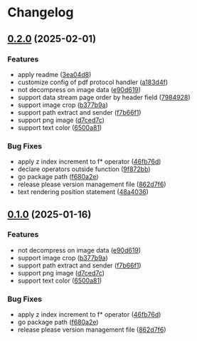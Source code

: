 # Changelog

## [0.2.0](https://github.com/PDTP-Workbench/PDTP-go/compare/v0.1.0...v0.2.0) (2025-02-01)


### Features

* apply readme ([3ea04d8](https://github.com/PDTP-Workbench/PDTP-go/commit/3ea04d8da1c41caac35e808a615109ed74bde15e))
* customize config of pdf protocol handler ([a183d4f](https://github.com/PDTP-Workbench/PDTP-go/commit/a183d4f7c1d07b958884e9be82ec51f77b94c721))
* not decompress on image data ([e90d619](https://github.com/PDTP-Workbench/PDTP-go/commit/e90d619a5148b3538ecfe740004dd40470b1f408))
* support data stream page order by header field ([7984928](https://github.com/PDTP-Workbench/PDTP-go/commit/79849287f2a8c7fde337ab4a9c67e307e89689a6))
* support image crop ([b377b9a](https://github.com/PDTP-Workbench/PDTP-go/commit/b377b9a22a9782776e2096d4641d02d0bddbcd1c))
* support path extract and sender ([f7b66f1](https://github.com/PDTP-Workbench/PDTP-go/commit/f7b66f1377713e8f3acaff9a1cfe8f2488021b33))
* support png image ([d7ced7c](https://github.com/PDTP-Workbench/PDTP-go/commit/d7ced7c7bfb7e7d84bf0a000e5b884781916121c))
* support text color ([6500a81](https://github.com/PDTP-Workbench/PDTP-go/commit/6500a8172463bf7a48754095d53f11d1818eed05))


### Bug Fixes

* apply z index increment to f* operator ([46fb76d](https://github.com/PDTP-Workbench/PDTP-go/commit/46fb76d94354de5f0b438093c3dc2a4409f598c5))
* declare operators outside function ([9f872bb](https://github.com/PDTP-Workbench/PDTP-go/commit/9f872bb42ca541eaf7e87587ba5fc73fb0e5fe96))
* go package path ([f680a2e](https://github.com/PDTP-Workbench/PDTP-go/commit/f680a2e51a0ee15dbc0ad345686584c44969a08f))
* release please version management file ([862d7f6](https://github.com/PDTP-Workbench/PDTP-go/commit/862d7f6a9e2e7e559e0e9a15b4831d0495698dcc))
* text rendering position statement ([48a4036](https://github.com/PDTP-Workbench/PDTP-go/commit/48a403680e30f7fdf1054a7539da39418e9d0878))

## [0.1.0](https://github.com/PDTP-Workbench/PDTP-go/compare/v0.0.1...v0.1.0) (2025-01-16)


### Features

* not decompress on image data ([e90d619](https://github.com/PDTP-Workbench/PDTP-go/commit/e90d619a5148b3538ecfe740004dd40470b1f408))
* support image crop ([b377b9a](https://github.com/PDTP-Workbench/PDTP-go/commit/b377b9a22a9782776e2096d4641d02d0bddbcd1c))
* support path extract and sender ([f7b66f1](https://github.com/PDTP-Workbench/PDTP-go/commit/f7b66f1377713e8f3acaff9a1cfe8f2488021b33))
* support png image ([d7ced7c](https://github.com/PDTP-Workbench/PDTP-go/commit/d7ced7c7bfb7e7d84bf0a000e5b884781916121c))
* support text color ([6500a81](https://github.com/PDTP-Workbench/PDTP-go/commit/6500a8172463bf7a48754095d53f11d1818eed05))


### Bug Fixes

* apply z index increment to f* operator ([46fb76d](https://github.com/PDTP-Workbench/PDTP-go/commit/46fb76d94354de5f0b438093c3dc2a4409f598c5))
* go package path ([f680a2e](https://github.com/PDTP-Workbench/PDTP-go/commit/f680a2e51a0ee15dbc0ad345686584c44969a08f))
* release please version management file ([862d7f6](https://github.com/PDTP-Workbench/PDTP-go/commit/862d7f6a9e2e7e559e0e9a15b4831d0495698dcc))
